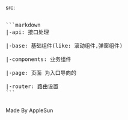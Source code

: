 src:

<pre>

```markdown
|-api: 接口处理

|-base: 基础组件(like: 滚动组件,弹窗组件)

|-components: 业务组件

|-page: 页面 为入口导向的

|-router: 路由设置
```

</pre>

Made By AppleSun